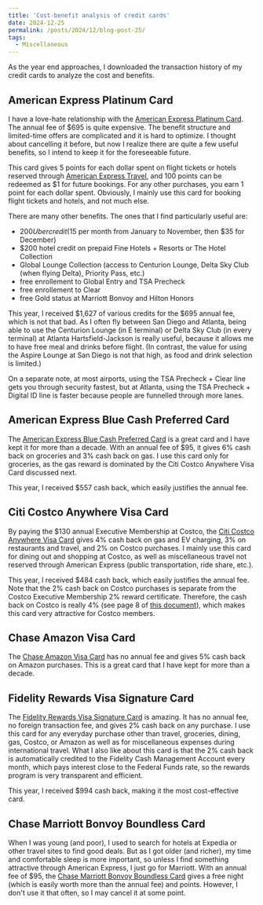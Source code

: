 ```yaml
---
title: 'Cost-benefit analysis of credit cards'
date: 2024-12-25
permalink: /posts/2024/12/blog-post-25/
tags:
  - Miscellaneous
---
```


As the year end approaches, I downloaded the transaction history of my credit cards to analyze the cost and benefits.

## American Express Platinum Card

I have a love-hate relationship with the [American Express Platinum Card](https://www.americanexpress.com/us/credit-cards/card/platinum/). The annual fee of $695 is quite expensive. The benefit structure and limited-time offers are complicated and it is hard to optimize. I thought about cancelling it before, but now I realize there are quite a few useful benefits, so I intend to keep it for the foreseeable future.

This card gives 5 points for each dollar spent on flight tickets or hotels reserved through [American Express Travel](https://www.americanexpress.com/en-us/travel/), and 100 points can be redeemed as $1 for future bookings. For any other purchases, you earn 1 point for each dollar spent. Obviously, I mainly use this card for booking flight tickets and hotels, and not much else.

There are many other benefits. The ones that I find particularly useful are:
- $200 Uber credit ($15 per month from January to November, then $35 for December)
- $200 hotel credit on prepaid Fine Hotels + Resorts or The Hotel Collection
- Global Lounge Collection (access to Centurion Lounge, Delta Sky Club (when flying Delta), Priority Pass, etc.)
- free enrollement to Global Entry and TSA Precheck
- free enrollement to Clear
- free Gold status at Marriott Bonvoy and Hilton Honors

This year, I received $1,627 of various credits for the $695 annual fee, which is not that bad. As I often fly between San Diego and Atlanta, being able to use the Centurion Lounge (in E terminal) or Delta Sky Club (in every terminal) at Atlanta Hartsfield-Jackson is really useful, because it allows me to have free meal and drinks before flight. (In contrast, the value for using the Aspire Lounge at San Diego is not that high, as food and drink selection is limited.)

On a separate note, at most airports, using the TSA Precheck + Clear line gets you through security fastest, but at Atlanta, using the TSA Precheck + Digital ID line is faster because people are funnelled through more lanes.

## American Express Blue Cash Preferred Card

The [American Express Blue Cash Preferred Card](https://www.americanexpress.com/us/credit-cards/card/blue-cash-preferred/) is a great card and I have kept it for more than a decade. With an annual fee of $95, it gives 6% cash back on groceries and 3% cash back on gas. I use this card only for groceries, as the gas reward is dominated by the Citi Costco Anywhere Visa Card discussed next.

This year, I received $557 cash back, which easily justifies the annual fee.

## Citi Costco Anywhere Visa Card

By paying the $130 annual Executive Membership at Costco, the [Citi Costco Anywhere Visa Card](https://www.citi.com/credit-cards/citi-costco-anywhere-visa-credit-card) gives 4% cash back on gas and EV charging, 3% on restaurants and travel, and 2% on Costco purchases. I mainly use this card for dining out and shopping at Costco, as well as miscellaneous travel not reserved through American Express (public transportation, ride share, etc.).

This year, I received $484 cash back, which easily justifies the annual fee. Note that the 2% cash back on Costco purchases is separate from the Costco Executive Membership 2% reward certificate. Therefore, the cash back on Costco is really 4% (see page 8 of [this document](https://www.citi.com/CRD/PDF/faqs.pdf)), which makes this card very attractive for Costco members.

## Chase Amazon Visa Card

The [Chase Amazon Visa Card](https://www.chase.com/personal/credit-cards/amazon) has no annual fee and gives 5% cash back on Amazon purchases. This is a great card that I have kept for more than a decade.

## Fidelity Rewards Visa Signature Card

The [Fidelity Rewards Visa Signature Card](https://www.fidelity.com/spend-save/visa-signature-card) is amazing. It has no annual fee, no foreign transaction fee, and gives 2% cash back on any purchase. I use this card for any everyday purchase other than travel, groceries, dining, gas, Costco, or Amazon as well as for miscellaneous expenses during international travel. What I also like about this card is that the 2% cash back is automatically credited to the Fidelity Cash Management Account every month, which pays interest close to the Federal Funds rate, so the rewards program is very transparent and efficient.

This year, I received $994 cash back, making it the most cost-effective card.

## Chase Marriott Bonvoy Boundless Card

When I was young (and poor), I used to search for hotels at Expedia or other travel sites to find good deals. But as I got older (and richer), my time and comfortable sleep is more important, so unless I find something attractive through American Express, I just go for Marriott. With an annual fee of $95, the [Chase Marriott Bonvoy Boundless Card](https://creditcards.chase.com/travel-credit-cards/marriott-bonvoy) gives a free night (which is easily worth more than the annual fee) and points. However, I don't use it that often, so I may cancel it at some point.